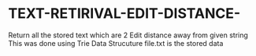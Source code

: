 # TEXT-RETIRIVAL-EDIT-DISTANCE-
Return all the stored text which are 2 Edit distance away from given string 
This was done using Trie Data Strucuture 
file.txt is the stored data

